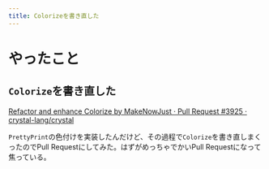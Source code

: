 ```yaml
---
title: Colorizeを書き直した
---
```


<script async src="//cdn.embedly.com/widgets/platform.js"></script>

# やったこと

## `Colorize`を書き直した

<a class="embedly-card" href="https://github.com/crystal-lang/crystal/pull/3925">Refactor and enhance Colorize by MakeNowJust · Pull Request #3925 · crystal-lang/crystal</a>

`PrettyPrint`の色付けを実装したんだけど、その過程で`Colorize`を書き直しまくったのでPull Requestにしてみた。はずがめっちゃでかいPull Requestになって焦っている。
